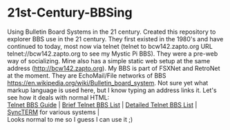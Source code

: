 # 21st-Century-BBSing
Using Bulletin Board Systems in the 21 century.
Created this repository to explorer BBS use in the 21 century. They first existed in the 1980's and have continued to today, most now via telnet (telnet to bcw142.zapto.org URL telnet://bcw142.zapto.org to see my Mystic Pi BBS). They were a pre-web way of socializing. Mine also has a simple static web setup at the same address (http://bcw142.zapto.org). My BBS is part of FSXNet and RetroNet at the moment. They are EchoMail/File networks of BBS https://en.wikipedia.org/wiki/Bulletin_board_system.
Not sure yet what markup language is used here, but I know typing an address links it. Let's see how it deals with normal HTML:
<BR><A HREF=http://telnetbbsguide.com/>Telnet BBS Guide</A> |
<A HREF=http://telnetbbsguide.com/bbs/list/brief>Brief Telnet BBS List</A> |
<A HREF=http://telnetbbsguide.com/bbs/list/detail>Detailed Telnet BBS List</A> | 
<A HREF=http://syncterm.bbsdev.net/>SyncTERM</A> for various systems |
<BR>Looks normal to me so I guess I can use it ;)
